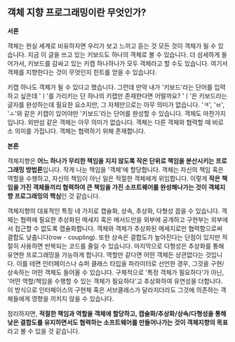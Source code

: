 ## 객체 지향 프로그래밍이란 무엇인가?

 **서론**

 객체는 현실 세계로 비유하자면 우리가 보고 느끼고 듣는 것 모든 것이 객체가 될 수 있습니다. 지금 이 글을 쓰고 있는 키보드도 하나의 객체로 볼 수 있습니다. 더 섬세하게 들어가서, 키보드를 감싸고 있는 키캡 하나하나가 모두 객체라고 할 수도 있습니다. 여기서 객체를 지향한다는 것이 무엇인지 힌트를 얻을 수 있습니다. 

 키캡 하나도 객체가 될 수 있다고 했습니다. 그런데 만약 내가 '키보드'라는 단어를 입력하고 싶은데  'ㅣ'를 가리키는 단 하나의 키캡만 존재한다면 어떨까요? 'ㅣ'은 키보드라는 글자를 완성하는데 필요한 요소지만, 그 자체만으로는 아무 의미가 없습니다. 'ㅋ', 'ㅂ', 'ㅗ'와 같은 키캡이 있어야만 '키보드'라는 단어를 완성할 수 있습니다. 객체도 마찬가지입니다. 외딴섬 같은 객체는 아무 의미가 없습니다. 객체는 다른 객체와 협력할 때 비로소 의미를 가집니다. 객체는 협력하기 위해 존재합니다.

**본론**

 객체지향은 **어느 하나가 무리한 책임을 지지 않도록 작은 단위로 책임을 분산시키는 프로그래밍 방법론**입니다. 작게 나눈 책임을 '객체'에 할당합니다. 객체는 자신의 책임 혹은 역할을 수행하고, 자신의 책임이 아닌 일은 적절한 객체에게 위임합니다. 이렇게 **작은 책임을 가진 객체들끼리 협력하여 큰 책임을 가진 소프트웨어를 완성해나가는 것이 객체지향 프로그래밍의 핵심**인 것 같습니다.

 객체지향의 대표적인 특징 네 가지로 캡슐화, 상속, 추상화, 다형성 꼽을 수 있습니다. 객체는 협력에 필요한 추상화된 메세지 혹은 메서드만을 외부에 공개하고 구현부는 외부에서 접근할 수 없도록 캡슐화합니다. 객체와 객체가 추상화된 메세지로만 협력함으로써 결합도 낮춥니다(row - coupling). 또한 상속은 결합도가 높아진다는 단점이 있지만 적절히 사용하면 반복되는 코드를 줄일 수 있습니다. 마지막으로 다형성은 추상화를 통해 유연한 프로그래밍을 가능하게 합니다. 역할만 같다면 어떤 객체든 상관없다는 것입니다. 이를 테면 인터페이스나 슈퍼 클래스 타입을 파라미터로 선언한 경우, 그것을 구현/상속하는 어떤 객체도 들어올 수 있습니다. 구체적으로 '특정 객체가 필요하다'가 아닌, '어떤 역할/책임을 수행할 수 있는 객체가 필요하다'고 추상화하여 유연성을 더합니다. 이 방식으로 인터페이스의 구현체 혹은 서브클래스가 달라지더라도 그것에 의존하는 객체들에게 영향을 끼치지 않을 수 있습니다.

 정리하자면, **적절한 책임과 역할을 객체에 할당하고, 캡슐화/추상화/상속/다형성을 통해 낮은 결합도를 유지하면서도 협력하는 소프트웨어를 만들어나가는 것이 객체지향의 목표**라고 볼 수 있을 것 같습니다.

